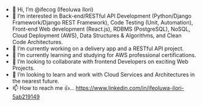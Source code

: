 - 👋 Hi, I’m @ifecog (Ifeoluwa Ilori)
- 👀 I’m interested in Back-end/RESTful API Development (Python/Django Framework/Django REST Framework), Code Testing (Unit, Automation), Front-end Web development (React.js), RDBMS (PostgreSQL), NoSQL, Cloud Deployment (AWS), Data Structures & Algorithms, and Clean Code Architectures.
- 🌱 I’m currently working on a delivery app and a RESTful API project.
- 🌱 I’m currently learning and studying for AWS professional certifications.
- 💞️ I’m looking to collaborate with frontend Developers on exciting Web Projects.
- 💞️ I’m looking to learn and work with Cloud Services and Architectures in the nearest future.
- 📫 How to reach me 👍... https://www.linkedin.com/in/ifeoluwa-ilori-5ab219149

<!---
ifecog/ifecog is a ✨ special ✨ repository because its `README.md` (this file) appears on your GitHub profile.
You can click the Preview link to take a look at your changes.
--->
